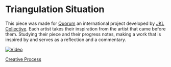 

# Triangulation Situation

This piece was made for [Quorum](http://jklcollective.org/quorum/) an international project developed by [JKL Collective](http://jklcollective.org/). Each artist takes their inspiration from the artist that came before them. Studying their piece and their progress notes, making a work that is inspired by and serves as a reflection and a commentary. 

[![Video](http://img.youtube.com/vi/tY06tUZRk-E.jpg)](https://www.youtube.com/watch?time_continue=3&v=tY06tUZRk-E)




[Creative Process](creativeProcess.md) 
